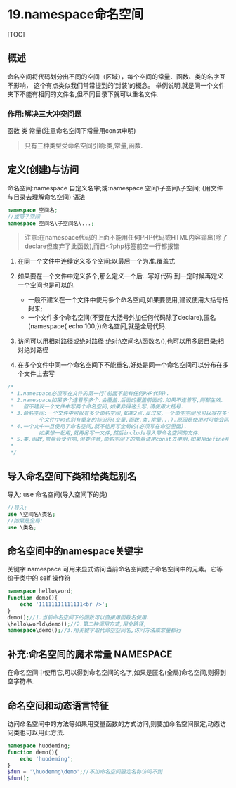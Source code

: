 # 19.namespace命名空间
[TOC]



## 概述
命名空间将代码划分出不同的空间（区域），每个空间的常量、函数、类的名字互不影响， 这个有点类似我们常常提到的‘封装'的概念。
举例说明,就是同一个文件夹下不能有相同的文件名,但不同目录下就可以重名文件.

### 作用:解决三大冲突问题 
函数
类
常量(注意命名空间下常量用const申明)
> 只有三种类型受命名空间引响:类,常量,函数.

## 定义(创建)与访问
命名空间:namespace 自定义名字;或:namespace 空间\子空间\子空间;
(用文件与目录去理解命名空间)
语法
```php
namespace 空间名;  
//或带子空间
namespace 空间名\子空间名\...;  
```
> 注意:在namespace代码的上面不能用任何PHP代码或HTML内容输出(除了declare但废弃了此函数),而且<?php标签前空一行都报错

1. 在同一个文件中连续定义多个空间:以最后一个为准.覆盖式
2. 如果要在一个文件中定义多个,那么定义一个后...写好代码  到一定时候再定义一个空间也是可以的.
	-  一般不建义在一个文件中使用多个命名空间,如果要使用,建议使用大括号括起来;
	- 一个文件多个命名空间(不要在大括号外加任何代码除了declare),匿名(namespace{ echo 100;})命名空间,就是全局代码.
	
3. 访问可以用相对路径或绝对路径 绝对:\空间名\函数名(),也可以用多层目录;相对绝对路径
4. 在多个文件中同一个命名空间下不能重名,好处是同一个命名空间可以分布在多个文件上去写
```php
/*
 * 1.namespace必须写在文件的第一行(前面不能有任何PHP代码).
 * 2.namespace如果多个连着写多个.会覆盖.后面的覆盖前面的.如果不连着写,则都生效.
 *   但不建议一个文件中写两个命名空间,如果非得这么写,请使用大括号.
 * 3.命名空间:一个文件中可以有多个命名空间,如第2点.反过来,一个命空空间也可以写在多个文件中.(注意同一命空间写在多
          个文件中时也别有重复的标识符(变量,函数,类,常量...).原因是使用时可能会同时把多个文件include到一起用.)
 * 4.一个文中一旦使用了命名空间,就不能再写全局的(必须写在命空里面).
          如果想一起用,就再另写一文件,然后include导入带命名空间的文件.
 * 5.类,函数,常量会受引响,但要注意,命名空间下的常量请用const去申明,如果用define申明就是全局的.
 * 
 */
```

## 导入命名空间下类和给类起别名
导入: use 命名空间(导入空间下的类)
```php
//导入:
use \空间名\类名;
//如果是全局:
use \类名;
```

## 命名空间中的namespace关键字
关键字 namespace 可用来显式访问当前命名空间或子命名空间中的元素。它等价于类中的 self 操作符
```php
namespace hello\word;
function demo(){
	echo '11111111111111<br />';
}
demo();//1.当前命名空间下的函数可以直接用函数名使用.
\hello\world\demo();//2.第二种调用方式,用全路径,
namespace\demo();//3.用关键字取代命空空间名,访问方法或常量都行
```

## 补充:命名空间的魔术常量 __NAMESPACE__
在命名空间中使用它,可以得到命名空间的名字,如果是匿名(全局)命名空间,则得到空字符串.

## 命名空间和动态语言特征 
访问命名空间中的方法等如果用变量函数的方式访问,则要加命名空间限定,动态访问类也可以用此方法.
```php
namespace huodeming;
function demo(){
	echo 'huodeming';
}
$fun = '\huodemng\demo';//不加命名空间限定名称访问不到
$fun();
```



